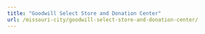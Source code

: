 ```yaml
---
title: "Goodwill Select Store and Donation Center"
url: /missouri-city/goodwill-select-store-and-donation-center/
---
```

